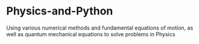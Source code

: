 # Physics-and-Python
Using various numerical methods and fundamental equations of motion, as well as quantum mechanical equations to solve problems in Physics

